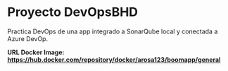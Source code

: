 # Proyecto DevOpsBHD

Practica DevOps de una app integrado a SonarQube local y conectada a Azure DevOp.

**URL Docker Image: https://hub.docker.com/repository/docker/arosa123/boomapp/general**
